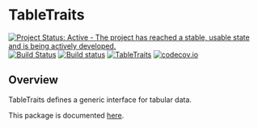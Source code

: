 # TableTraits

[![Project Status: Active - The project has reached a stable, usable state and is being actively developed.](http://www.repostatus.org/badges/latest/active.svg)](http://www.repostatus.org/#active)
[![Build Status](https://travis-ci.org/davidanthoff/TableTraits.jl.svg?branch=master)](https://travis-ci.org/davidanthoff/TableTraits.jl)
[![Build status](https://ci.appveyor.com/api/projects/status/vy241v4bxskototi/branch/master?svg=true)](https://ci.appveyor.com/project/davidanthoff/tabletraits-jl/branch/master)
[![TableTraits](http://pkg.julialang.org/badges/TableTraits_0.6.svg)](http://pkg.julialang.org/?pkg=TableTraits)
[![codecov.io](http://codecov.io/github/davidanthoff/TableTraits.jl/coverage.svg?branch=master)](http://codecov.io/github/davidanthoff/TableTraits.jl?branch=master)

## Overview

TableTraits defines a  generic interface for tabular data.

This package is documented [here](http://www.david-anthoff.com/jl4ds/stable/tabletraits.html).

